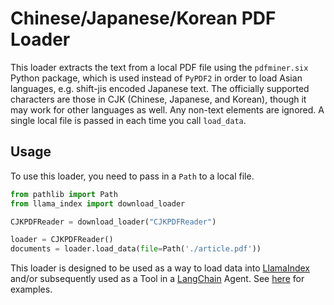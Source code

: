 # Chinese/Japanese/Korean PDF Loader

This loader extracts the text from a local PDF file using the `pdfminer.six` Python package, which is used instead of `PyPDF2` in order to load Asian languages, e.g. shift-jis encoded Japanese text. The officially supported characters are those in CJK (Chinese, Japanese, and Korean), though it may work for other languages as well. Any non-text elements are ignored. A single local file is passed in each time you call `load_data`.

## Usage

To use this loader, you need to pass in a `Path` to a local file.

```python
from pathlib import Path
from llama_index import download_loader

CJKPDFReader = download_loader("CJKPDFReader")

loader = CJKPDFReader()
documents = loader.load_data(file=Path('./article.pdf'))
```

This loader is designed to be used as a way to load data into [LlamaIndex](https://github.com/jerryjliu/llama_index/tree/main/llama_index) and/or subsequently used as a Tool in a [LangChain](https://github.com/hwchase17/langchain) Agent. See [here](https://github.com/emptycrown/llama-hub/tree/main) for examples.

